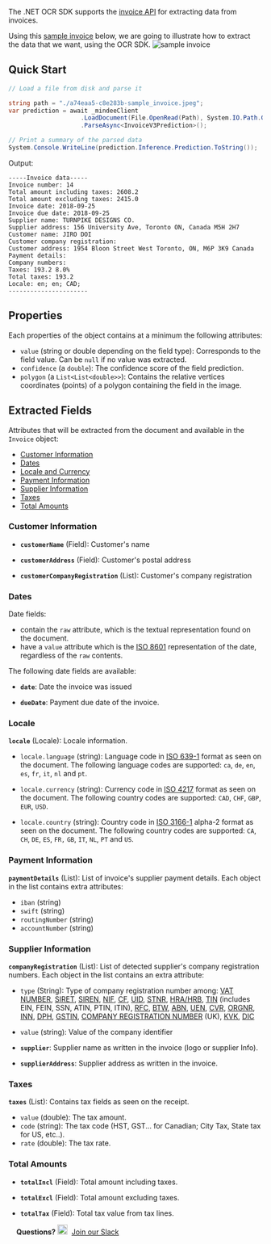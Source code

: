 The .NET OCR SDK supports the [invoice API](https://developers.mindee.com/docs/invoice-ocr) for extracting data from invoices.

Using this [sample invoice](https://files.readme.io/a74eaa5-c8e283b-sample_invoice.jpeg) below, we are going to illustrate how to extract the data that we want, using the OCR SDK.
![sample invoice](https://files.readme.io/a74eaa5-c8e283b-sample_invoice.jpeg)

## Quick Start
```csharp
// Load a file from disk and parse it

string path = "./a74eaa5-c8e283b-sample_invoice.jpeg";
var prediction = await _mindeeClient
                    .LoadDocument(File.OpenRead(Path), System.IO.Path.GetFileName(Path))
                    .ParseAsync<InvoiceV3Prediction>();

// Print a summary of the parsed data
System.Console.WriteLine(prediction.Inference.Prediction.ToString());
```

Output:
```
-----Invoice data-----
Invoice number: 14
Total amount including taxes: 2608.2
Total amount excluding taxes: 2415.0
Invoice date: 2018-09-25
Invoice due date: 2018-09-25
Supplier name: TURNPIKE DESIGNS CO.
Supplier address: 156 University Ave, Toronto ON, Canada M5H 2H7
Customer name: JIRO DOI
Customer company registration: 
Customer address: 1954 Bloon Street West Toronto, ON, M6P 3K9 Canada
Payment details: 
Company numbers: 
Taxes: 193.2 8.0%
Total taxes: 193.2
Locale: en; en; CAD;
----------------------
```

## Properties
Each properties of the object contains at a minimum the following attributes:

* `value` (string or double depending on the field type):
  Corresponds to the field value. Can be `null` if no value was extracted.
* `confidence` (a `double`):
  The confidence score of the field prediction.
* `polygon` (a `List<List<double>>`):
  Contains the relative vertices coordinates (points) of a polygon containing the field in the image.

## Extracted Fields
Attributes that will be extracted from the document and available in the `Invoice` object:

- [Customer Information](#customer-information)
- [Dates](#dates)
- [Locale and Currency](#locale)
- [Payment Information](#payment-information)
- [Supplier Information](#supplier-information)
- [Taxes](#taxes)
- [Total Amounts](#total-amounts)

### Customer Information
* **`customerName`** (Field): Customer's name

* **`customerAddress`** (Field): Customer's postal address

* **`customerCompanyRegistration`** (List<CompanyRegistration>): Customer's company registration

### Dates
Date fields:
* contain the `raw` attribute, which is the textual representation found on the document.
* have a `value` attribute which is the [ISO 8601](https://en.wikipedia.org/wiki/ISO_8601)  representation of the date, regardless of the `raw` contents.

The following date fields are available:

* **`date`**: Date the invoice was issued

* **`dueDate`**: Payment due date of the invoice.

### Locale
**`locale`** (Locale): Locale information.

* `locale.language` (string): Language code in [ISO 639-1](https://en.wikipedia.org/wiki/ISO_639-1) format as seen on the document.
  The following language codes are supported: `ca`, `de`, `en`, `es`, `fr`, `it`, `nl` and `pt`.

* `locale.currency` (string): Currency code in [ISO 4217](https://en.wikipedia.org/wiki/ISO_4217) format as seen on the document.
  The following country codes are supported: `CAD`, `CHF`, `GBP`, `EUR`, `USD`.

* `locale.country` (string): Country code in [ISO 3166-1](https://en.wikipedia.org/wiki/ISO_3166-1) alpha-2 format as seen on the document.
  The following country codes are supported: `CA`, `CH`, `DE`, `ES`, `FR,` `GB`, `IT`, `NL`, `PT` and `US`.

### Payment Information
**`paymentDetails`** (List<PaymentDetails>): List of invoice's supplier payment details. Each object in the list contains extra attributes:
* `iban` (string)
* `swift` (string)
* `routingNumber` (string)
* `accountNumber` (string)

### Supplier Information

**`companyRegistration`** (List<CompanyRegistration>):  List of detected supplier's company registration numbers. Each object in the list contains an extra attribute:

* `type` (String): Type of company registration number among: [VAT NUMBER](https://en.wikipedia.org/wiki/VAT_identification_number), [SIRET](https://en.wikipedia.org/wiki/SIRET_code), [SIREN](https://en.wikipedia.org/wiki/SIREN_code), [NIF](https://en.wikipedia.org/wiki/National_identification_number), [CF](https://en.wikipedia.org/wiki/Italian_fiscal_code), [UID](https://en.wikipedia.org/wiki/VAT_identification_number), [STNR](https://de.wikipedia.org/wiki/Steuernummer), [HRA/HRB](https://en.wikipedia.org/wiki/German_Commercial_Register), [TIN](https://en.wikipedia.org/wiki/Taxpayer_Identification_Number) (includes EIN, FEIN, SSN, ATIN, PTIN, ITIN), [RFC](https://wise.com/us/blog/clabe-rfc-curp-abm-meaning-mexico), [BTW](https://en.wikipedia.org/wiki/European_Union_value_added_tax), [ABN](https://abr.business.gov.au/Help/AbnFormat), [UEN](https://www.uen.gov.sg/ueninternet/faces/pages/admin/aboutUEN.jspx), [CVR](https://en.wikipedia.org/wiki/Central_Business_Register_(Denmark)), [ORGNR](https://en.wikipedia.org/wiki/VAT_identification_number), [INN](https://www.nalog.gov.ru/eng/exchinf/inn/), [DPH](https://en.wikipedia.org/wiki/Value-added_tax), [GSTIN](https://en.wikipedia.org/wiki/VAT_identification_number), [COMPANY REGISTRATION NUMBER](https://en.wikipedia.org/wiki/VAT_identification_number) (UK), [KVK](https://business.gov.nl/starting-your-business/registering-your-business/lei-rsin-vat-and-kvk-number-which-is-which/), [DIC](https://www.vatify.eu/czech-vat-number.html)

* `value` (string): Value of the company identifier

* **`supplier`**: Supplier name as written in the invoice (logo or supplier Info).

* **`supplierAddress`**: Supplier address as written in the invoice.

### Taxes
**`taxes`** (List<TaxField>): Contains tax fields as seen on the receipt.

* `value` (double): The tax amount.
* `code` (string): The tax code (HST, GST... for Canadian; City Tax, State tax for US, etc..).
* `rate` (double): The tax rate.

### Total Amounts

* **`totalIncl`** (Field): Total amount including taxes.

* **`totalExcl`** (Field): Total amount excluding taxes.

* **`totalTax`** (Field): Total tax value from tax lines.

&nbsp;
&nbsp;
**Questions?**
<img alt="Slack Logo Icon" style="display:inline!important" src="https://files.readme.io/5b83947-Slack.png" width="20" height="20">&nbsp;&nbsp;[Join our Slack](https://slack.mindee.com)
